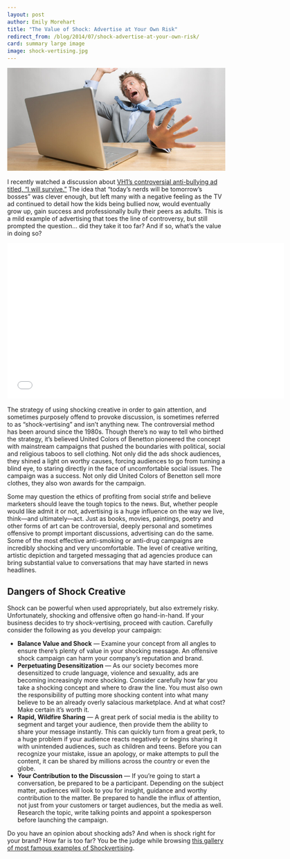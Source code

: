 ```yaml
---
layout: post
author: Emily Morehart
title: "The Value of Shock: Advertise at Your Own Risk"
redirect_from: /blog/2014/07/shock-advertise-at-your-own-risk/ 
card: summary large image
image: shock-vertising.jpg
---
```


![Shocking](/img/shock-vertising.jpg)

I recently watched a discussion about [VH1’s controversial anti-bullying ad titled, “I will survive.”](https://www.youtube.com/watch?v=0VbHqJNMGoM&feature=youtu.be) The idea that “today’s nerds will be tomorrow’s bosses” was clever enough, but left many with a negative feeling as the TV ad continued to detail how the kids being bullied now, would eventually grow up, gain success and professionally bully their peers as adults. This is a mild example of advertising that toes the line of controversy, but still prompted the question… did they take it too far? And if so, what’s the value in doing so?

<iframe width="640" height="360" src="//www.youtube.com/embed/0VbHqJNMGoM?rel=0" frameborder="0" allowfullscreen></iframe>

The strategy of using shocking creative in order to gain attention, and sometimes purposely offend to provoke discussion, is sometimes referred to as “shock-vertising” and isn’t anything new. The controversial method has been around since the 1980s. Though there’s no way to tell who birthed the strategy, it’s believed United Colors of Benetton pioneered the concept with mainstream campaigns that pushed the boundaries with political, social and religious taboos to sell clothing. Not only did the ads shock audiences, they shined a light on worthy causes, forcing audiences to go from turning a blind eye, to staring directly in the face of uncomfortable social issues. The campaign was a success. Not only did United Colors of Benetton sell more clothes, they also won awards for the campaign.

Some may question the ethics of profiting from social strife and believe marketers should leave the tough topics to the news. But, whether people would like admit it or not, advertising is a huge influence on the way we live, think—and ultimately—act. Just as books, movies, paintings, poetry and other forms of art can be controversial, deeply personal and sometimes offensive to prompt important discussions, advertising can do the same. Some of the most effective anti-smoking or anti-drug campaigns are incredibly shocking and very uncomfortable. The level of creative writing, artistic depiction and targeted messaging that ad agencies produce can bring substantial value to conversations that may have started in news headlines.

## Dangers of Shock Creative
Shock can be powerful when used appropriately, but also extremely risky. Unfortunately, shocking and offensive often go hand-in-hand. If your business decides to try shock-vertising, proceed with caution. Carefully consider the following as you develop your campaign:

* **Balance Value and Shock** — Examine your concept from all angles to ensure there’s plenty of value in your shocking message. An offensive shock campaign can harm your company’s reputation and brand.
* **Perpetuating Desensitization** — As our society becomes more desensitized to crude language, violence and sexuality, ads are becoming increasingly more shocking. Consider carefully how far you take a shocking concept and where to draw the line. You must also own the responsibility of putting more shocking content into what many believe to be an already overly salacious marketplace. And at what cost? Make certain it’s worth it.
* **Rapid, Wildfire Sharing** — A great perk of social media is the ability to segment and target your audience, then provide them the ability to share your message instantly. This can quickly turn from a great perk, to a huge problem if your audience reacts negatively or begins sharing it with unintended audiences, such as children and teens. Before you can recognize your mistake, issue an apology, or make attempts to pull the content, it can be shared by millions across the country or even the globe.
* **Your Contribution to the Discussion** — If you’re going to start a conversation, be prepared to be a participant. Depending on the subject matter, audiences will look to you for insight, guidance and worthy contribution to the matter. Be prepared to handle the influx of attention, not just from your customers or target audiences, but the media as well. Research the topic, write talking points and appoint a spokesperson before launching the campaign.

Do you have an opinion about shocking ads? And when is shock right for your brand? How far is too far? You be the judge while browsing [this gallery of most famous examples of Shockvertising](http://www.businessinsider.com/shock-ads-2011-7).
